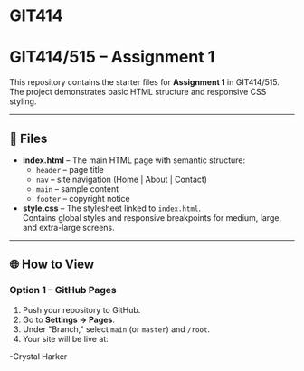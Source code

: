 # GIT414
# GIT414/515 – Assignment 1

This repository contains the starter files for **Assignment 1** in GIT414/515.  
The project demonstrates basic HTML structure and responsive CSS styling.

---

## 📂 Files
- **index.html** – The main HTML page with semantic structure:
  - `header` – page title
  - `nav` – site navigation (Home | About | Contact)
  - `main` – sample content
  - `footer` – copyright notice
- **style.css** – The stylesheet linked to `index.html`.  
  Contains global styles and responsive breakpoints for medium, large, and extra-large screens.

---

## 🌐 How to View
### Option 1 – GitHub Pages
1. Push your repository to GitHub.  
2. Go to **Settings → Pages**.  
3. Under "Branch," select `main` (or `master`) and `/root`.  
4. Your site will be live at:  


-Crystal Harker
